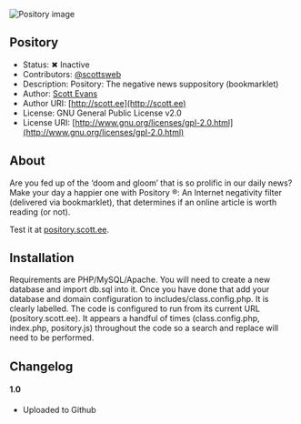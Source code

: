 ![Pository image](http://cloud.scott.ee/images/pository.png)

## Pository

* Status: ✖ Inactive
* Contributors: [@scottsweb](http://twitter.com/scottsweb)
* Description: Pository: The negative news suppository (bookmarklet)
* Author: [Scott Evans](http://scott.ee)
* Author URI: [http://scott.ee](http://scott.ee)
* License: GNU General Public License v2.0
* License URI: [http://www.gnu.org/licenses/gpl-2.0.html](http://www.gnu.org/licenses/gpl-2.0.html)

## About

Are you fed up of the &lsquo;doom and gloom&rsquo; that is so prolific in our daily news? Make your day a happier one with Pository &reg;: An Internet negativity filter (delivered via bookmarklet), that determines if an online article is worth reading (or not).

Test it at [pository.scott.ee](http://pository.scott.ee).

## Installation

Requirements are PHP/MySQL/Apache. You will need to create a new database and import db.sql into it. Once you have done that add your database and domain configuration to includes/class.config.php. It is clearly labelled. The code is configured to run from its current URL (pository.scott.ee). It appears a handful of times (class.config.php, index.php, pository.js) throughout the code so a search and replace will need to be performed.

## Changelog

#### 1.0
* Uploaded to Github
